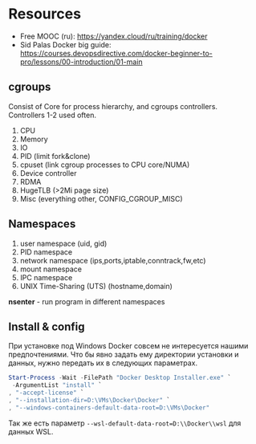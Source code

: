 # Resources
- Free MOOC (ru): https://yandex.cloud/ru/training/docker
- Sid Palas Docker big guide: https://courses.devopsdirective.com/docker-beginner-to-pro/lessons/00-introduction/01-main


## cgroups 
Consist of Core for process hierarchy, and cgroups controllers.  
Controllers 1-2 used often.  

1. CPU
2. Memory
3. IO
4. PID (limit fork&clone)
5. сpuset (link cgroup processes to CPU core/NUMA)
6. Device controller
7. RDMA
8. HugeTLB (>2Mi page size)
9. Misc (everything other, CONFIG_CGROUP_MISC)

## Namespaces

1. user namespace (uid, gid)
2. PID namespace
3. network namespace (ips,ports,iptable,conntrack,fw,etc)
4. mount namespace
5. IPC namespace
6. UNIX Time-Sharing (UTS) (hostname,domain)

**nsenter** - run program in different namespaces  

## Install & config
При установке под Windows Docker совсем не интересуется нашими предпочтениями. Что бы явно задать ему директории установки и данных, нужно передать их в следующих параметрах.  
```powershell
Start-Process -Wait -FilePath "Docker Desktop Installer.exe" `
 -ArgumentList "install" `
, "-accept-license" `
, "--installation-dir=D:\VMs\Docker\Docker" `
, "--windows-containers-default-data-root=D:\VMs\Docker"
```
Так же есть параметр `--wsl-default-data-root=D:\\Docker\\wsl` для данных WSL.  

